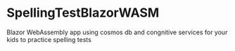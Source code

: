 # SpellingTestBlazorWASM
Blazor WebAssembly app using cosmos db and congnitive services for your kids to practice spelling tests
